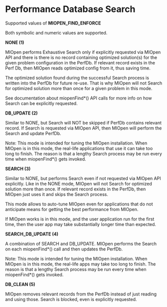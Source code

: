 Performance Database Search
===========================

Supported values of **MIOPEN_FIND_ENFORCE**

Both symbolic and numeric values are supported.


**NONE (1)**

MIOpen performs Exhaustive Search only if explicitly requested via MIOpen API and there is there is no record containing optimized solution(s) for the given problem configuration in the PerfDb. If relevant record exists in the Perf Db, then MIOpen reads optimized config from it, thus saving time.

The optimized solution found during the successful Search process is written into the PerfDb for future re-use. That is why MIOpen will not Search for optimized solution more than once for a given problem in this mode.

See documentation about miopenFind*() API calls for more info on how Search can be explicitly requested.


**DB_UPDATE (2)**

Similar to NONE, but Search will NOT be skipped if PerfDb contains relevant record. If Search is requested via MIOpen API, then MIOpen will perform the Search and update PerfDb.

Note: This mode is intended for tuning the MIOpen installation. When MIOpen is in this mode, the real-life applications that use it can take too long to finish. The reason is that a lengthy Search process may be run every time when miopenFind*() gets invoked.


**SEARCH (3)**

Similar to NONE, but performs Search even if not requested via MIOpen API explicitly. Like in the NONE mode, MIOpen will not Search for optimized solution more than once. If relevant record exists in the PerfDb, then MIOpen just uses it and skips the Search process.

This mode allows to auto-tune MIOpen even for applications that do not anticipate means for getting the best performance from MIOpen.

If MIOpen works is in this mode, and the user application run for the first time, then the user app may take substantially longer time than expected.


**SEARCH_DB_UPDATE (4)**

A combination of SEARCH and DB_UPDATE. MIOpen performs the Search on each miopenFind*() call and then updates the PerfDb.

Note: This mode is intended for tuning the MIOpen installation. When MIOpen is in this mode, the real-life apps may take too long to finish. The reason is that a lengthy Search process may be run every time when miopenFind*() gets invoked.


**DB_CLEAN (5)**

MIOpen removes relevant records from the PerfDb instead of just reading and using those. Search is blocked, even is explicitly requested.

